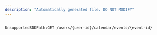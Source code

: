 ```yaml
---
description: "Automatically generated file. DO NOT MODIFY"
---
```


```powershellv2

UnsupportedSDKPath:GET /users/{user-id}/calendar/events/{event-id}

```